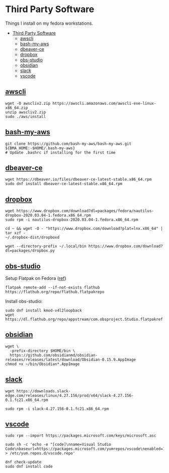 # Third Party Software

Things I install on my fedora workstations.

- [Third Party Software](#third-party-software)
  - [awscli](#awscli)
  - [bash-my-aws](#bash-my-aws)
  - [dbeaver-ce](#dbeaver-ce)
  - [dropbox](#dropbox)
  - [obs-studio](#obs-studio)
  - [obsidian](#obsidian)
  - [slack](#slack)
  - [vscode](#vscode)

## [awscli](https://docs.aws.amazon.com/cli/latest/userguide/getting-started-install.html)

    wget -O awscliv2.zip https://awscli.amazonaws.com/awscli-exe-linux-x86_64.zip
    unzip awscliv2.zip
    sudo ./aws/install

## [bash-my-aws](https://bash-my-aws.org/#installation)

    git clone https://github.com/bash-my-aws/bash-my-aws.git ${BMA_HOME:-$HOME/.bash-my-aws}
    # Update .bashrc if installing for the first time

## [dbeaver-ce](https://dbeaver.io/download/)

    wget https://dbeaver.io/files/dbeaver-ce-latest-stable.x86_64.rpm
    sudo dnf install dbeaver-ce-latest-stable.x86_64.rpm

## [dropbox](https://www.dropbox.com/install-linux)

    wget https://www.dropbox.com/download?dl=packages/fedora/nautilus-dropbox-2020.03.04-1.fedora.x86_64.rpm
    sudo rpm -i nautilus-dropbox-2020.03.04-1.fedora.x86_64.rpm

    cd ~ && wget -O - "https://www.dropbox.com/download?plat=lnx.x86_64" | tar xzf -
    ~/.dropbox-dist/dropboxd

    wget --directory-prefix ~/.local/bin https://www.dropbox.com/download?dl=packages/dropbox.py

## [obs-studio](https://flathub.org/apps/details/com.obsproject.Studio)

Setup Flatpak on Fedora ([ref](https://flatpak.org/setup/Fedora))

    flatpak remote-add --if-not-exists flathub https://flathub.org/repo/flathub.flatpakrepo
 
Install obs-studio:     

    sudo dnf install kmod-v4l2loopback
    wget https://dl.flathub.org/repo/appstream/com.obsproject.Studio.flatpakref

## [obsidian](https://obsidian.md/download)

    wget \
      -prefix-directory $HOME/bin \
      https://github.com/obsidianmd/obsidian-releases/releases/latest/download/Obsidian-0.15.9.AppImage
    chmod +x ~/bin/Obsidian*.AppImage

## [slack](https://slack.com/intl/en-au/downloads/linux)

    wget https://downloads.slack-edge.com/releases/linux/4.27.156/prod/x64/slack-4.27.156-0.1.fc21.x86_64.rpm

    sudo rpm -i slack-4.27.156-0.1.fc21.x86_64.rpm

## [vscode](https://code.visualstudio.com/docs/setup/linux)

    sudo rpm --import https://packages.microsoft.com/keys/microsoft.asc

    sudo sh -c 'echo -e "[code]\nname=Visual Studio Code\nbaseurl=https://packages.microsoft.com/yumrepos/vscode\nenabled=1\ngpgcheck=1\ngpgkey=https://packages.microsoft.com/keys/microsoft.asc" > /etc/yum.repos.d/vscode.repo'

    dnf check-update
    sudo dnf install code